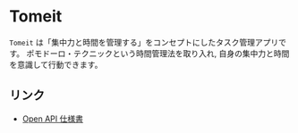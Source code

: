 # Tomeit

`Tomeit` は「集中力と時間を管理する」をコンセプトにしたタスク管理アプリです。
ポモドーロ・テクニックという時間管理法を取り入れ, 自身の集中力と時間を意識して行動できます。

## リンク

- [Open API 仕様書](https://minguu42.github.io/tomeit)
